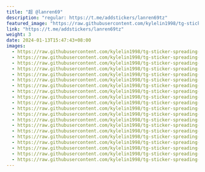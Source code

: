 ```yaml
---
title: "超 @lanren69"
description: "regular: https://t.me/addstickers/lanren69tz"
featured_image: "https://raw.githubusercontent.com/kylelin1998/tg-sticker-spreading-worldwide-images/main/img/d63f73e5-0e66-490e-943d-46e2ecc16d8e.jpg"
link: "https://t.me/addstickers/lanren69tz"
weight: 3
date: 2024-01-13T15:47:43+08:00
images:
  - https://raw.githubusercontent.com/kylelin1998/tg-sticker-spreading-worldwide-images/main/img/d63f73e5-0e66-490e-943d-46e2ecc16d8e.jpg
  - https://raw.githubusercontent.com/kylelin1998/tg-sticker-spreading-worldwide-images/main/img/67c5c830-52f1-4da6-ab5b-1c99f3c14911.jpg
  - https://raw.githubusercontent.com/kylelin1998/tg-sticker-spreading-worldwide-images/main/img/d38fdc29-7c53-4a81-9fbf-d4a46b2c3dd9.jpg
  - https://raw.githubusercontent.com/kylelin1998/tg-sticker-spreading-worldwide-images/main/img/6ffae558-a7fa-41f8-a0f1-563cc67700e5.jpg
  - https://raw.githubusercontent.com/kylelin1998/tg-sticker-spreading-worldwide-images/main/img/9d6b9efa-86fe-4303-b89c-4205ca23e8ce.jpg
  - https://raw.githubusercontent.com/kylelin1998/tg-sticker-spreading-worldwide-images/main/img/4c30745b-eedb-46c0-b1cd-6944a1f98094.jpg
  - https://raw.githubusercontent.com/kylelin1998/tg-sticker-spreading-worldwide-images/main/img/61a662db-f13f-40c2-ad67-c7ba756acfa0.jpg
  - https://raw.githubusercontent.com/kylelin1998/tg-sticker-spreading-worldwide-images/main/img/d5deaa7f-dc52-42e3-86d0-8a8f00f87bc8.jpg
  - https://raw.githubusercontent.com/kylelin1998/tg-sticker-spreading-worldwide-images/main/img/496a94ec-7b31-400c-82b2-5bc058c79dcd.jpg
  - https://raw.githubusercontent.com/kylelin1998/tg-sticker-spreading-worldwide-images/main/img/143b748f-573e-46b5-8fd5-77ac1581638f.jpg
  - https://raw.githubusercontent.com/kylelin1998/tg-sticker-spreading-worldwide-images/main/img/0fe72f28-9073-408c-8038-a13221586e11.jpg
  - https://raw.githubusercontent.com/kylelin1998/tg-sticker-spreading-worldwide-images/main/img/ed9e2c19-3d43-4f99-b92d-5c229a097db5.jpg
  - https://raw.githubusercontent.com/kylelin1998/tg-sticker-spreading-worldwide-images/main/img/58b84ab1-3f79-42ba-92d9-8de43e94cc88.jpg
  - https://raw.githubusercontent.com/kylelin1998/tg-sticker-spreading-worldwide-images/main/img/51479235-ad3a-4337-893b-19dd5a236839.jpg
  - https://raw.githubusercontent.com/kylelin1998/tg-sticker-spreading-worldwide-images/main/img/863a10fd-ee22-4ab2-b013-790e129dfe78.jpg
  - https://raw.githubusercontent.com/kylelin1998/tg-sticker-spreading-worldwide-images/main/img/89778508-b136-4bdd-8534-4cd8c85faac5.jpg
  - https://raw.githubusercontent.com/kylelin1998/tg-sticker-spreading-worldwide-images/main/img/ec8e3935-04a7-4317-bf10-1b1254d5b9d1.jpg
  - https://raw.githubusercontent.com/kylelin1998/tg-sticker-spreading-worldwide-images/main/img/a5d63820-4e6a-48bc-ae7a-4980a3ec6920.jpg
  - https://raw.githubusercontent.com/kylelin1998/tg-sticker-spreading-worldwide-images/main/img/d10abea2-4f2c-4fe5-a86b-e4eb7d268c81.jpg
  - https://raw.githubusercontent.com/kylelin1998/tg-sticker-spreading-worldwide-images/main/img/5988b3d1-8de2-41d2-9006-bcde421b460d.jpg
---
```

